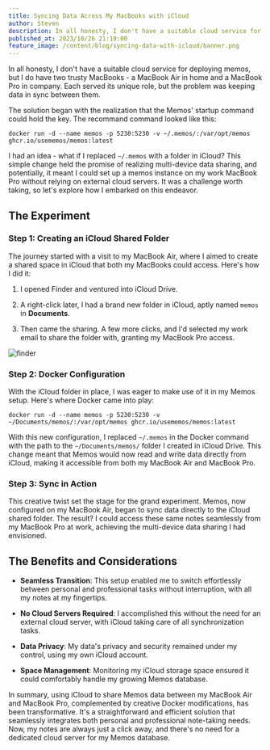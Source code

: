 ```yaml
---
title: Syncing Data Across My MacBooks with iCloud
author: Steven
description: In all honesty, I don't have a suitable cloud service for deploying Memos, but I do have two trusty MacBooks - a MacBook Air in home and a MacBook Pro in company. But how to keep data in sync between them?
published_at: 2023/10/26 21:19:00
feature_image: /content/blog/syncing-data-with-icloud/banner.png
---
```


In all honesty, I don't have a suitable cloud service for deploying memos, but I do have two trusty MacBooks - a MacBook Air in home and a MacBook Pro in company. Each served its unique role, but the problem was keeping data in sync between them.

The solution began with the realization that the Memos' startup command could hold the key. The recommand command looked like this:

```shell
docker run -d --name memos -p 5230:5230 -v ~/.memos/:/var/opt/memos ghcr.io/usememos/memos:latest
```

I had an idea - what if I replaced `~/.memos` with a folder in iCloud? This simple change held the promise of realizing multi-device data sharing, and potentially, it meant I could set up a memos instance on my work MacBook Pro without relying on external cloud servers. It was a challenge worth taking, so let's explore how I embarked on this endeavor.

## The Experiment

### Step 1: Creating an iCloud Shared Folder

The journey started with a visit to my MacBook Air, where I aimed to create a shared space in iCloud that both my MacBooks could access. Here's how I did it:

1. I opened Finder and ventured into iCloud Drive.

2. A right-click later, I had a brand new folder in iCloud, aptly named `memos` in **Documents**.

3. Then came the sharing. A few more clicks, and I'd selected my work email to share the folder with, granting my MacBook Pro access.

![finder](/content/blog/syncing-data-with-icloud/finder.png)

### Step 2: Docker Configuration

With the iCloud folder in place, I was eager to make use of it in my Memos setup. Here's where Docker came into play:

```shell
docker run -d --name memos -p 5230:5230 -v ~/Documents/memos/:/var/opt/memos ghcr.io/usememos/memos:latest
```

With this new configuration, I replaced `~/.memos` in the Docker command with the path to the `~/Documents/memos/` folder I created in iCloud Drive. This change meant that Memos would now read and write data directly from iCloud, making it accessible from both my MacBook Air and MacBook Pro.

### Step 3: Sync in Action

This creative twist set the stage for the grand experiment. Memos, now configured on my MacBook Air, began to sync data directly to the iCloud shared folder. The result? I could access these same notes seamlessly from my MacBook Pro at work, achieving the multi-device data sharing I had envisioned.

## The Benefits and Considerations

- **Seamless Transition**: This setup enabled me to switch effortlessly between personal and professional tasks without interruption, with all my notes at my fingertips.

- **No Cloud Servers Required**: I accomplished this without the need for an external cloud server, with iCloud taking care of all synchronization tasks.

- **Data Privacy**: My data's privacy and security remained under my control, using my own iCloud account.

- **Space Management**: Monitoring my iCloud storage space ensured it could comfortably handle my growing Memos database.

In summary, using iCloud to share Memos data between my MacBook Air and MacBook Pro, complemented by creative Docker modifications, has been transformative. It's a straightforward and efficient solution that seamlessly integrates both personal and professional note-taking needs. Now, my notes are always just a click away, and there's no need for a dedicated cloud server for my Memos database.
